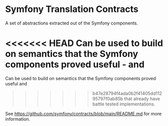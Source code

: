 Symfony Translation Contracts
=============================

A set of abstractions extracted out of the Symfony components.

<<<<<<< HEAD
Can be used to build on semantics that the Symfony components proved useful - and
=======
Can be used to build on semantics that the Symfony components proved useful and
>>>>>>> b47e28794f4ada0b2f41405dd11295797f0ab85b
that already have battle tested implementations.

See https://github.com/symfony/contracts/blob/main/README.md for more information.
